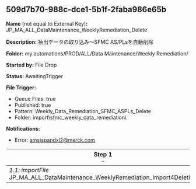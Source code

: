 ## 509d7b70-988c-dce1-5b1f-2faba986e65b

**Name** (not equal to External Key)**:** JP_MA_ALL_DataMaintenance_WeeklyRemediation_Delete

**Description:** 抽出データの取り込み～SFMC AS/PLsを自動削除

**Folder:** my automations/PROD/ALL/Data Maintenance/Weekly Remediation/

**Started by:** File Drop

**Status:** AwaitingTrigger

**File Trigger:**

* Queue Files: true
* Published: true
* Pattern: Weekly_Data_Remediation_SFMC_ASPLs_Delete
* Folder:  import\sfmc_weekly_data_remediation\

**Notifications:**

* Error: amsjapandxl2@merck.com

| Step 1<br>_<small>-</small>_ | Step 2<br>_<small>-</small>_ |
| --- | --- |
| _1.1: importFile_<br>JP_MA_ALL_DataMaintenance_WeeklyRemediation_Import4Deletion | _2.1: script_<br>JP_MA_ALL_DataMaintenance_WeeklyRemediation_Delete |
